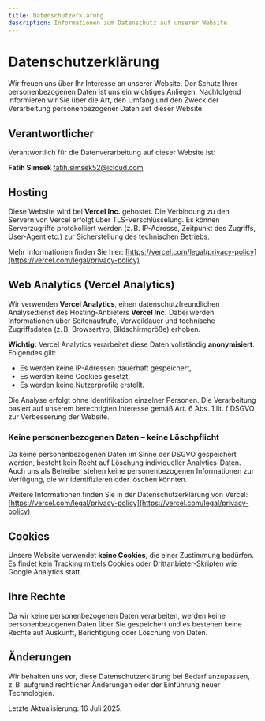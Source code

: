 ```yaml
---
title: Datenschutzerklärung
description: Informationen zum Datenschutz auf unserer Website
---
```


# Datenschutzerklärung

Wir freuen uns über Ihr Interesse an unserer Website. Der Schutz Ihrer personenbezogenen Daten ist uns ein wichtiges Anliegen. Nachfolgend informieren wir Sie über die Art, den Umfang und den Zweck der Verarbeitung personenbezogener Daten auf dieser Website.

## Verantwortlicher

Verantwortlich für die Datenverarbeitung auf dieser Website ist:

**Fatih Simsek** 
fatih.simsek52@icloud.com

## Hosting

Diese Website wird bei **Vercel Inc.** gehostet. Die Verbindung zu den Servern von Vercel erfolgt über TLS-Verschlüsselung. Es können Serverzugriffe protokolliert werden (z. B. IP-Adresse, Zeitpunkt des Zugriffs, User-Agent etc.) zur Sicherstellung des technischen Betriebs.

Mehr Informationen finden Sie hier: [https://vercel.com/legal/privacy-policy](https://vercel.com/legal/privacy-policy)

## Web Analytics (Vercel Analytics)

Wir verwenden **Vercel Analytics**, einen datenschutzfreundlichen Analysedienst des Hosting-Anbieters **Vercel Inc.** Dabei werden Informationen über Seitenaufrufe, Verweildauer und technische Zugriffsdaten (z. B. Browsertyp, Bildschirmgröße) erhoben.

**Wichtig:** Vercel Analytics verarbeitet diese Daten vollständig **anonymisiert**. Folgendes gilt:

- Es werden keine IP-Adressen dauerhaft gespeichert,  
- Es werden keine Cookies gesetzt,  
- Es werden keine Nutzerprofile erstellt.

Die Analyse erfolgt ohne Identifikation einzelner Personen. Die Verarbeitung basiert auf unserem berechtigten Interesse gemäß Art. 6 Abs. 1 lit. f DSGVO zur Verbesserung der Website.

### Keine personenbezogenen Daten – keine Löschpflicht

Da keine personenbezogenen Daten im Sinne der DSGVO gespeichert werden, besteht kein Recht auf Löschung individueller Analytics-Daten. Auch uns als Betreiber stehen keine personenbezogenen Informationen zur Verfügung, die wir identifizieren oder löschen könnten.

Weitere Informationen finden Sie in der Datenschutzerklärung von Vercel: [https://vercel.com/legal/privacy-policy](https://vercel.com/legal/privacy-policy)

## Cookies

Unsere Website verwendet **keine Cookies**, die einer Zustimmung bedürfen. Es findet kein Tracking mittels Cookies oder Drittanbieter-Skripten wie Google Analytics statt.

## Ihre Rechte

Da wir keine personenbezogenen Daten verarbeiten, werden keine personenbezogenen Daten über Sie gespeichert und es bestehen keine Rechte auf Auskunft, Berichtigung oder Löschung von Daten.

## Änderungen

Wir behalten uns vor, diese Datenschutzerklärung bei Bedarf anzupassen, z. B. aufgrund rechtlicher Änderungen oder der Einführung neuer Technologien.

Letzte Aktualisierung: 16 Juli 2025.
